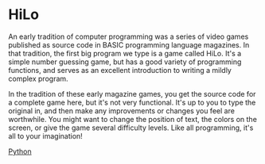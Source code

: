 # HiLo

An early tradition of computer programming was a series of video games published
as source code in BASIC programming language magazines. In that tradition, the
first big program we type is a game called HiLo. It's a simple number guessing
game, but has a good variety of programming functions, and serves as an
excellent introduction to writing a mildly complex program.

In the tradition of these early magazine games, you get the source code for a
complete game here, but it's not very functional. It's up to you to type the
original in, and then make any improvements or changes you feel are worthwhile.
You might want to change the position of text, the colors on the screen, or give
the game several difficulty levels. Like all programming, it's all to your
imagination!

[Python](python.md)